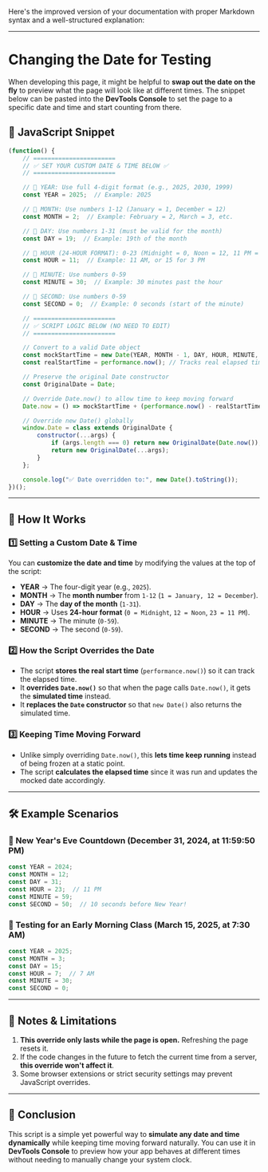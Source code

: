 Here's the improved version of your documentation with proper Markdown syntax and a well-structured explanation:

---

# **Changing the Date for Testing**

When developing this page, it might be helpful to **swap out the date on the fly** to preview what the page will look like at different times. The snippet below can be pasted into the **DevTools Console** to set the page to a specific date and time and start counting from there.

## **📌 JavaScript Snippet**
```javascript
(function() {
    // =======================
    // ✅ SET YOUR CUSTOM DATE & TIME BELOW ✅
    // =======================

    // 🔹 YEAR: Use full 4-digit format (e.g., 2025, 2030, 1999)
    const YEAR = 2025;  // Example: 2025

    // 🔹 MONTH: Use numbers 1-12 (January = 1, December = 12)
    const MONTH = 2;  // Example: February = 2, March = 3, etc.

    // 🔹 DAY: Use numbers 1-31 (must be valid for the month)
    const DAY = 19;  // Example: 19th of the month

    // 🔹 HOUR (24-HOUR FORMAT): 0-23 (Midnight = 0, Noon = 12, 11 PM = 23)
    const HOUR = 11;  // Example: 11 AM, or 15 for 3 PM

    // 🔹 MINUTE: Use numbers 0-59
    const MINUTE = 30;  // Example: 30 minutes past the hour

    // 🔹 SECOND: Use numbers 0-59
    const SECOND = 0;  // Example: 0 seconds (start of the minute)

    // =======================
    // ✅ SCRIPT LOGIC BELOW (NO NEED TO EDIT)
    // =======================

    // Convert to a valid Date object
    const mockStartTime = new Date(YEAR, MONTH - 1, DAY, HOUR, MINUTE, SECOND).getTime();
    const realStartTime = performance.now(); // Tracks real elapsed time

    // Preserve the original Date constructor
    const OriginalDate = Date;

    // Override Date.now() to allow time to keep moving forward
    Date.now = () => mockStartTime + (performance.now() - realStartTime);

    // Override new Date() globally
    window.Date = class extends OriginalDate {
        constructor(...args) {
            if (args.length === 0) return new OriginalDate(Date.now()); // Use modified Date.now()
            return new OriginalDate(...args);
        }
    };

    console.log("✅ Date overridden to:", new Date().toString());
})();
```

---

## **📖 How It Works**

### **1️⃣ Setting a Custom Date & Time**
You can **customize the date and time** by modifying the values at the top of the script:
- **YEAR** → The four-digit year (e.g., `2025`).
- **MONTH** → The **month number** from `1-12` (`1 = January, 12 = December`).
- **DAY** → The **day of the month** (`1-31`).
- **HOUR** → Uses **24-hour format** (`0 = Midnight`, `12 = Noon`, `23 = 11 PM`).
- **MINUTE** → The minute (`0-59`).
- **SECOND** → The second (`0-59`).

### **2️⃣ How the Script Overrides the Date**
- The script **stores the real start time** (`performance.now()`) so it can track the elapsed time.
- It **overrides `Date.now()`** so that when the page calls `Date.now()`, it gets the **simulated time** instead.
- It **replaces the `Date` constructor** so that `new Date()` also returns the simulated time.

### **3️⃣ Keeping Time Moving Forward**
- Unlike simply overriding `Date.now()`, this **lets time keep running** instead of being frozen at a static point.
- The script **calculates the elapsed time** since it was run and updates the mocked date accordingly.

---

## **🛠️ Example Scenarios**
### **🔹 New Year's Eve Countdown (December 31, 2024, at 11:59:50 PM)**
```javascript
const YEAR = 2024;
const MONTH = 12;
const DAY = 31;
const HOUR = 23;  // 11 PM
const MINUTE = 59;
const SECOND = 50;  // 10 seconds before New Year!
```

### **🔹 Testing for an Early Morning Class (March 15, 2025, at 7:30 AM)**
```javascript
const YEAR = 2025;
const MONTH = 3;
const DAY = 15;
const HOUR = 7;  // 7 AM
const MINUTE = 30;
const SECOND = 0;
```

---

## **📝 Notes & Limitations**
1. **This override only lasts while the page is open.** Refreshing the page resets it.
2. If the code changes in the future to fetch the current time from a server, **this override won't affect it**.
3. Some browser extensions or strict security settings may prevent JavaScript overrides.

---

## **🚀 Conclusion**
This script is a simple yet powerful way to **simulate any date and time dynamically** while keeping time moving forward naturally. You can use it in **DevTools Console** to preview how your app behaves at different times without needing to manually change your system clock.

<!-- Here's a more concise version of the snippet
(function() {

const YEAR = 2025;
const MONTH = 12;
const DAY = 24;

const HOUR = 2;
const MINUTE = 59;
const SECOND = 50;  
    
const mockStartTime = new Date(YEAR, MONTH - 1, DAY, HOUR, MINUTE, SECOND).getTime(); const realStartTime = performance.now(); const OriginalDate = Date; Date.now = () => mockStartTime + (performance.now() - realStartTime); window.Date = class extends OriginalDate { constructor(...args) {if (args.length === 0) return new OriginalDate(Date.now()); return new OriginalDate(...args);}}; console.log("✅ Date overridden to:", new Date().toString());})();
 -->